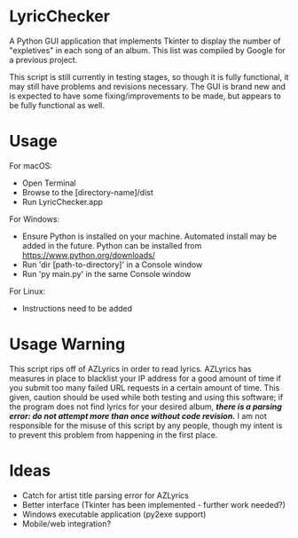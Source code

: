# LyricChecker
A Python GUI application that implements Tkinter to display the number of "expletives" in each song of an album. This list was compiled by Google for a previous project.

This script is still currently in testing stages, so though it is fully functional, it may still have problems and revisions necessary. The GUI is brand new and is expected to have some fixing/improvements to be made, but appears to be fully functional as well.

# Usage

For macOS:
- Open Terminal
- Browse to the [directory-name]/dist
- Run LyricChecker.app

For Windows:
- Ensure Python is installed on your machine. Automated install may be added in the future. Python can be installed from https://www.python.org/downloads/
- Run 'dir [path-to-directory]' in a Console window
- Run 'py main.py' in the same Console window

For Linux:
- Instructions need to be added

# Usage Warning
This script rips off of AZLyrics in order to read lyrics. AZLyrics has measures in place to blacklist your IP address for a good amount of time if you submit too many failed URL requests in a certain amount of time.
This given, caution should be used while both testing and using this software; if the program does not find lyrics for your desired album, ***there is a parsing error: do not attempt more than once without code revision.***
I am not responsible for the misuse of this script by any people, though my intent is to prevent this problem from happening in the first place.

# Ideas
- Catch for artist title parsing error for AZLyrics
- Better interface (Tkinter has been implemented - further work needed?)
- Windows executable application (py2exe support)
- Mobile/web integration?
